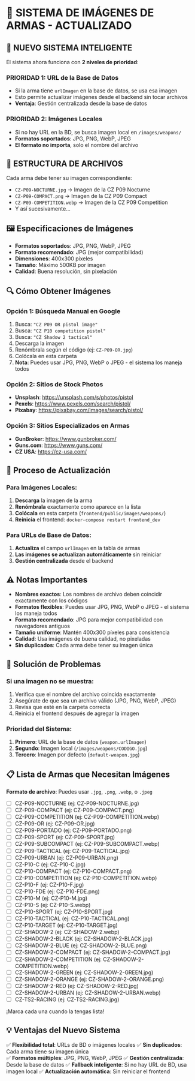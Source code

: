 # 🎯 SISTEMA DE IMÁGENES DE ARMAS - ACTUALIZADO

## 🚀 **NUEVO SISTEMA INTELIGENTE**

El sistema ahora funciona con **2 niveles de prioridad**:

### **PRIORIDAD 1: URL de la Base de Datos**
- Si la arma tiene `urlImagen` en la base de datos, se usa esa imagen
- Esto permite actualizar imágenes desde el backend sin tocar archivos
- **Ventaja**: Gestión centralizada desde la base de datos

### **PRIORIDAD 2: Imágenes Locales**
- Si no hay URL en la BD, se busca imagen local en `/images/weapons/`
- **Formatos soportados**: JPG, PNG, WebP, JPEG
- **El formato no importa**, solo el nombre del archivo

## 📁 **ESTRUCTURA DE ARCHIVOS**

Cada arma debe tener su imagen correspondiente:
- `CZ-P09-NOCTURNE.jpg` → Imagen de la CZ P09 Nocturne
- `CZ-P09-COMPACT.png` → Imagen de la CZ P09 Compact  
- `CZ-P09-COMPETITION.webp` → Imagen de la CZ P09 Competition
- Y así sucesivamente...

## 🖼️ **Especificaciones de Imágenes**

- **Formatos soportados**: JPG, PNG, WebP, JPEG
- **Formato recomendado**: JPG (mejor compatibilidad)
- **Dimensiones**: 400x300 píxeles
- **Tamaño**: Máximo 500KB por imagen
- **Calidad**: Buena resolución, sin pixelación

## 🔍 **Cómo Obtener Imágenes**

### **Opción 1: Búsqueda Manual en Google**
1. Busca: `"CZ P09 OR pistol image"`
2. Busca: `"CZ P10 competition pistol"`
3. Busca: `"CZ Shadow 2 tactical"`
4. Descarga la imagen
5. Renómbrala según el código (ej: `CZ-P09-OR.jpg`)
6. Colócala en esta carpeta
7. **Nota**: Puedes usar JPG, PNG, WebP o JPEG - el sistema los maneja todos

### **Opción 2: Sitios de Stock Photos**
- **Unsplash**: https://unsplash.com/s/photos/pistol
- **Pexels**: https://www.pexels.com/search/pistol/
- **Pixabay**: https://pixabay.com/images/search/pistol/

### **Opción 3: Sitios Especializados en Armas**
- **GunBroker**: https://www.gunbroker.com/
- **Guns.com**: https://www.guns.com/
- **CZ USA**: https://cz-usa.com/

## 🚀 **Proceso de Actualización**

### **Para Imágenes Locales:**
1. **Descarga** la imagen de la arma
2. **Renómbrala** exactamente como aparece en la lista
3. **Colócala** en esta carpeta (`frontend/public/images/weapons/`)
4. **Reinicia** el frontend: `docker-compose restart frontend_dev`

### **Para URLs de Base de Datos:**
1. **Actualiza** el campo `urlImagen` en la tabla de armas
2. **Las imágenes se actualizan automáticamente** sin reiniciar
3. **Gestión centralizada** desde el backend

## ⚠️ **Notas Importantes**

- **Nombres exactos**: Los nombres de archivo deben coincidir exactamente con los códigos
- **Formatos flexibles**: Puedes usar JPG, PNG, WebP o JPEG - el sistema los maneja todos
- **Formato recomendado**: JPG para mejor compatibilidad con navegadores antiguos
- **Tamaño uniforme**: Mantén 400x300 píxeles para consistencia
- **Calidad**: Usa imágenes de buena calidad, no pixeladas
- **Sin duplicados**: Cada arma debe tener su imagen única

## 🔧 **Solución de Problemas**

### **Si una imagen no se muestra:**
1. Verifica que el nombre del archivo coincida exactamente
2. Asegúrate de que sea un archivo válido (JPG, PNG, WebP, JPEG)
3. Revisa que esté en la carpeta correcta
4. Reinicia el frontend después de agregar la imagen

### **Prioridad del Sistema:**
1. **Primero**: URL de la base de datos (`weapon.urlImagen`)
2. **Segundo**: Imagen local (`/images/weapons/CODIGO.jpg`)
3. **Tercero**: Imagen por defecto (`default-weapon.jpg`)

## 📋 **Lista de Armas que Necesitan Imágenes**

**Formato de archivo**: Puedes usar `.jpg`, `.png`, `.webp`, o `.jpeg`

- [ ] CZ-P09-NOCTURNE (ej: CZ-P09-NOCTURNE.jpg)
- [ ] CZ-P09-COMPACT (ej: CZ-P09-COMPACT.png)
- [ ] CZ-P09-COMPETITION (ej: CZ-P09-COMPETITION.webp)
- [ ] CZ-P09-OR (ej: CZ-P09-OR.jpg)
- [ ] CZ-P09-PORTADO (ej: CZ-P09-PORTADO.png)
- [ ] CZ-P09-SPORT (ej: CZ-P09-SPORT.jpg)
- [ ] CZ-P09-SUBCOMPACT (ej: CZ-P09-SUBCOMPACT.webp)
- [ ] CZ-P09-TACTICAL (ej: CZ-P09-TACTICAL.jpg)
- [ ] CZ-P09-URBAN (ej: CZ-P09-URBAN.png)
- [ ] CZ-P10-C (ej: CZ-P10-C.jpg)
- [ ] CZ-P10-COMPACT (ej: CZ-P10-COMPACT.png)
- [ ] CZ-P10-COMPETITION (ej: CZ-P10-COMPETITION.webp)
- [ ] CZ-P10-F (ej: CZ-P10-F.jpg)
- [ ] CZ-P10-FDE (ej: CZ-P10-FDE.png)
- [ ] CZ-P10-M (ej: CZ-P10-M.jpg)
- [ ] CZ-P10-S (ej: CZ-P10-S.webp)
- [ ] CZ-P10-SPORT (ej: CZ-P10-SPORT.jpg)
- [ ] CZ-P10-TACTICAL (ej: CZ-P10-TACTICAL.png)
- [ ] CZ-P10-TARGET (ej: CZ-P10-TARGET.jpg)
- [ ] CZ-SHADOW-2 (ej: CZ-SHADOW-2.webp)
- [ ] CZ-SHADOW-2-BLACK (ej: CZ-SHADOW-2-BLACK.jpg)
- [ ] CZ-SHADOW-2-BLUE (ej: CZ-SHADOW-2-BLUE.png)
- [ ] CZ-SHADOW-2-COMPACT (ej: CZ-SHADOW-2-COMPACT.jpg)
- [ ] CZ-SHADOW-2-COMPETITION (ej: CZ-SHADOW-2-COMPETITION.webp)
- [ ] CZ-SHADOW-2-GREEN (ej: CZ-SHADOW-2-GREEN.jpg)
- [ ] CZ-SHADOW-2-ORANGE (ej: CZ-SHADOW-2-ORANGE.png)
- [ ] CZ-SHADOW-2-RED (ej: CZ-SHADOW-2-RED.jpg)
- [ ] CZ-SHADOW-2-URBAN (ej: CZ-SHADOW-2-URBAN.webp)
- [ ] CZ-TS2-RACING (ej: CZ-TS2-RACING.jpg)

¡Marca cada una cuando la tengas lista!

## 💡 **Ventajas del Nuevo Sistema**

✅ **Flexibilidad total**: URLs de BD o imágenes locales
✅ **Sin duplicados**: Cada arma tiene su imagen única  
✅ **Formatos múltiples**: JPG, PNG, WebP, JPEG
✅ **Gestión centralizada**: Desde la base de datos
✅ **Fallback inteligente**: Si no hay URL de BD, usa imagen local
✅ **Actualización automática**: Sin reiniciar el frontend
